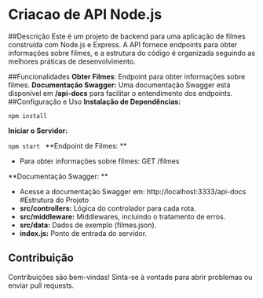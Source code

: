 # Criacao de API Node.js

##Descrição
Este é um projeto de backend para uma aplicação de filmes construída com Node.js e Express. A API fornece endpoints para obter informações sobre filmes, e a estrutura do código é organizada seguindo as melhores práticas de desenvolvimento.

##Funcionalidades
**Obter Filmes**: Endpoint para obter informações sobre filmes.
**Documentação Swagger:** Uma documentação Swagger está disponível em **/api-docs** para facilitar o entendimento dos endpoints.
##Configuração e Uso
**Instalação de Dependências:**

`npm install
`

**Iniciar o Servidor:**

`npm start
`
**Endpoint de Filmes:
**
* Para obter informações sobre filmes: GET /filmes

**Documentação Swagger:
**
* Acesse a documentação Swagger em: http://localhost:3333/api-docs
#Estrutura do Projeto
* **src/controllers:** Lógica do controlador para cada rota.
* **src/middleware:** Middlewares, incluindo o tratamento de erros.
* **src/data:** Dados de exemplo (filmes.json).
* **index.js:** Ponto de entrada do servidor.
## Contribuição
Contribuições são bem-vindas! Sinta-se à vontade para abrir problemas ou enviar pull requests.